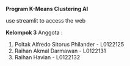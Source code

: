 **Program K-Means Clustering AI**

use streamlit to access the web

**Kelompok 3**
Anggota :
1. Poltak Alfredo Sitorus Philander - L0122125
2. Raihan Akmal Darmawan            - L0122131
3. Raihan Havian                    - L0122132
